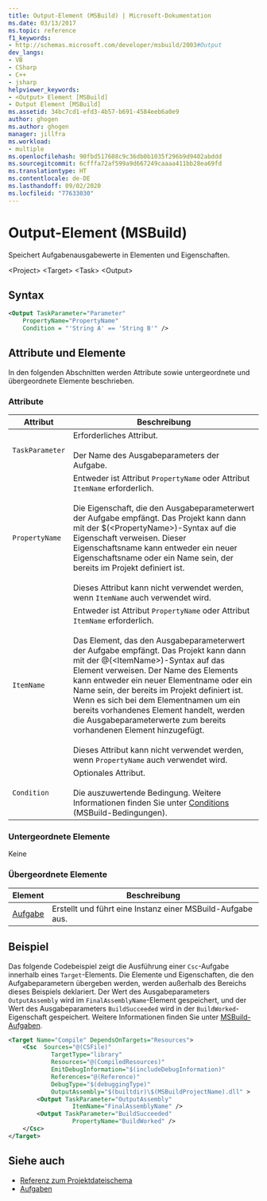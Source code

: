 ```yaml
---
title: Output-Element (MSBuild) | Microsoft-Dokumentation
ms.date: 03/13/2017
ms.topic: reference
f1_keywords:
- http://schemas.microsoft.com/developer/msbuild/2003#Output
dev_langs:
- VB
- CSharp
- C++
- jsharp
helpviewer_keywords:
- <Output> Element [MSBuild]
- Output Element [MSBuild]
ms.assetid: 34bc7cd1-efd3-4b57-b691-4584eeb6a0e9
author: ghogen
ms.author: ghogen
manager: jillfra
ms.workload:
- multiple
ms.openlocfilehash: 90fbd517608c9c36db0b1035f296b9d9402abddd
ms.sourcegitcommit: 6cfffa72af599a9d667249caaaa411bb28ea69fd
ms.translationtype: HT
ms.contentlocale: de-DE
ms.lasthandoff: 09/02/2020
ms.locfileid: "77633030"
---
```

# <a name="output-element-msbuild"></a>Output-Element (MSBuild)

Speichert Aufgabenausgabewerte in Elementen und Eigenschaften.

 \<Project> \<Target>
 \<Task>
 \<Output>

## <a name="syntax"></a>Syntax

```xml
<Output TaskParameter="Parameter"
    PropertyName="PropertyName"
    Condition = "'String A' == 'String B'" />
```

## <a name="attributes-and-elements"></a>Attribute und Elemente

 In den folgenden Abschnitten werden Attribute sowie untergeordnete und übergeordnete Elemente beschrieben.

### <a name="attributes"></a>Attribute

|Attribut|Beschreibung|
|---------------|-----------------|
|`TaskParameter`|Erforderliches Attribut.<br /><br /> Der Name des Ausgabeparameters der Aufgabe.|
|`PropertyName`|Entweder ist Attribut `PropertyName` oder Attribut `ItemName` erforderlich.<br /><br /> Die Eigenschaft, die den Ausgabeparameterwert der Aufgabe empfängt. Das Projekt kann dann mit der $(\<PropertyName>)-Syntax auf die Eigenschaft verweisen. Dieser Eigenschaftsname kann entweder ein neuer Eigenschaftsname oder ein Name sein, der bereits im Projekt definiert ist.<br /><br /> Dieses Attribut kann nicht verwendet werden, wenn `ItemName` auch verwendet wird.|
|`ItemName`|Entweder ist Attribut `PropertyName` oder Attribut `ItemName` erforderlich.<br /><br /> Das Element, das den Ausgabeparameterwert der Aufgabe empfängt. Das Projekt kann dann mit der @(\<ItemName>)-Syntax auf das Element verweisen. Der Name des Elements kann entweder ein neuer Elementname oder ein Name sein, der bereits im Projekt definiert ist. Wenn es sich bei dem Elementnamen um ein bereits vorhandenes Element handelt, werden die Ausgabeparameterwerte zum bereits vorhandenen Element hinzugefügt. <br /><br /> Dieses Attribut kann nicht verwendet werden, wenn `PropertyName` auch verwendet wird.|
|`Condition`|Optionales Attribut.<br /><br /> Die auszuwertende Bedingung. Weitere Informationen finden Sie unter [Conditions](../msbuild/msbuild-conditions.md) (MSBuild-Bedingungen).|

### <a name="child-elements"></a>Untergeordnete Elemente

 Keine

### <a name="parent-elements"></a>Übergeordnete Elemente

| Element | Beschreibung |
| - | - |
| [Aufgabe](../msbuild/task-element-msbuild.md) | Erstellt und führt eine Instanz einer MSBuild-Aufgabe aus. |

## <a name="example"></a>Beispiel

 Das folgende Codebeispiel zeigt die Ausführung einer `Csc`-Aufgabe innerhalb eines `Target`-Elements. Die Elemente und Eigenschaften, die den Aufgabeparametern übergeben werden, werden außerhalb des Bereichs dieses Beispiels deklariert. Der Wert des Ausgabeparameters `OutputAssembly` wird im `FinalAssemblyName`-Element gespeichert, und der Wert des Ausgabeparameters `BuildSucceeded` wird in der `BuildWorked`-Eigenschaft gespeichert. Weitere Informationen finden Sie unter [MSBuild-Aufgaben](../msbuild/msbuild-tasks.md).

```xml
<Target Name="Compile" DependsOnTargets="Resources">
    <Csc  Sources="@(CSFile)"
            TargetType="library"
            Resources="@(CompiledResources)"
            EmitDebugInformation="$(includeDebugInformation)"
            References="@(Reference)"
            DebugType="$(debuggingType)"
            OutputAssembly="$(builtdir)\$(MSBuildProjectName).dll" >
        <Output TaskParameter="OutputAssembly"
                  ItemName="FinalAssemblyName" />
        <Output TaskParameter="BuildSucceeded"
                  PropertyName="BuildWorked" />
    </Csc>
</Target>
```

## <a name="see-also"></a>Siehe auch

- [Referenz zum Projektdateischema](../msbuild/msbuild-project-file-schema-reference.md)
- [Aufgaben](../msbuild/msbuild-tasks.md)

